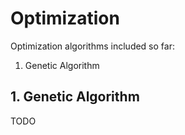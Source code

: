 # Optimization
Optimization algorithms included so far:
1. Genetic Algorithm


## 1. Genetic Algorithm
TODO
